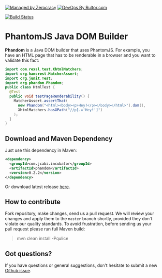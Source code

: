 [![Managed by Zerocracy](http://www.zerocracy.com/badge.svg)](http://www.zerocracy.com)
[![DevOps By Rultor.com](http://www.rultor.com/b/yegor256/phandom)](http://www.rultor.com/p/yegor256/phandom)

[![Build Status](https://travis-ci.org/yegor256/phandom.svg?branch=master)](https://travis-ci.org/yegor256/phandom)

# PhantomJS Java DOM Builder

**Phandom** is a Java DOM builder that uses PhantomJS. For example,
you have an HTML page that has to be renderable in a browser and you
want to validate this fact:

```java
import com.rexsl.test.XhtmlMatchers;
import org.hamcrest.MatcherAssert;
import org.junit.Test;
import org.phandom.Phandom;
public class HtmlTest {
  @Test
  public void testPageRenderability() {
    MatcherAssert.assertThat(
      new Phandom("<html><body><p>Hey!</p></body></html>").dom(),
      XhtmlMatchers.hasXPath("//p[.='Hey!']")
    );
  }
}
```

## Download and Maven Dependency

Just use this dependency in Maven:

```xml
<dependency>
  <groupId>com.jcabi.incubator</groupId>
  <artifactId>phandom</artifactId>
  <version>0.2.2</version>
</dependency>
```

Or download latest release [here](https://github.com/yegor256/phandom/releases).

## How to contribute

Fork repository, make changes, send us a pull request. We will review
your changes and apply them to the `master` branch shortly, provided
they don't violate our quality standards. To avoid frustration, before
sending us your pull request please run full Maven build:

> mvn clean install -Pqulice

## Got questions?

If you have questions or general suggestions, don't hesitate to submit
a new [Github issue](https://github.com/yegor256/phandom/issues/new).
